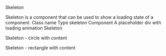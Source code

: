 Skeleton

Skeleton is a component that can be used to show a loading state of a component.
Class name
Type
skeleton Component
A placeholder div with loading animation
Skeleton

<div className="skeleton h-32 w-32"></div>

Skeleton - circle with content

<div className="flex w-52 flex-col gap-4">
  <div className="flex items-center gap-4">
    <div className="skeleton h-16 w-16 shrink-0 rounded-full"></div>
    <div className="flex flex-col gap-4">
      <div className="skeleton h-4 w-20"></div>
      <div className="skeleton h-4 w-28"></div>
    </div>
  </div>
  <div className="skeleton h-32 w-full"></div>
</div>

Skeleton - rectangle with content

<div className="flex w-52 flex-col gap-4">
  <div className="skeleton h-32 w-full"></div>
  <div className="skeleton h-4 w-28"></div>
  <div className="skeleton h-4 w-full"></div>
  <div className="skeleton h-4 w-full"></div>
</div>
